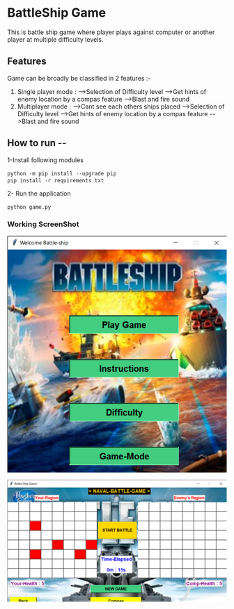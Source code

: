 # BattleShip Game
This is battle ship game where player plays against computer or another player at multiple difficulty levels.

## Features
Game can be broadly be classified in 2 features :-
1) Single player mode : 
    -->Selection of Difficulty level
    -->Get hints of enemy location by a compas feature
    -->Blast and fire sound
2) Multiplayer mode : 
    -->Cant see each others ships placed
    -->Selection of Difficulty level
    -->Get hints of enemy location by a compas feature
    -->Blast and fire sound

## How to run --
1-Install following modules
```
python -m pip install --upgrade pip
pip install -r requirements.txt
```
2- Run the application
```
python game.py
```

### Working ScreenShot
![](Snshots/screen-1.png)

![](Snshots/screen-2.png)

